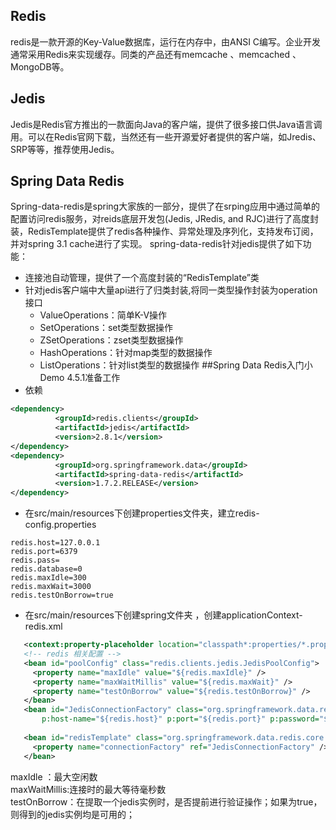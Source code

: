 ## Redis
redis是一款开源的Key-Value数据库，运行在内存中，由ANSI C编写。企业开发通常采用Redis来实现缓存。同类的产品还有memcache 、memcached 、MongoDB等。
## Jedis
Jedis是Redis官方推出的一款面向Java的客户端，提供了很多接口供Java语言调用。可以在Redis官网下载，当然还有一些开源爱好者提供的客户端，如Jredis、SRP等等，推荐使用Jedis。
## Spring Data Redis
Spring-data-redis是spring大家族的一部分，提供了在srping应用中通过简单的配置访问redis服务，对reids底层开发包(Jedis,  JRedis, and RJC)进行了高度封装，RedisTemplate提供了redis各种操作、异常处理及序列化，支持发布订阅，并对spring 3.1 cache进行了实现。
spring-data-redis针对jedis提供了如下功能：<br>
* 连接池自动管理，提供了一个高度封装的“RedisTemplate”类
* 针对jedis客户端中大量api进行了归类封装,将同一类型操作封装为operation接口
   * ValueOperations：简单K-V操作
   * SetOperations：set类型数据操作
   * ZSetOperations：zset类型数据操作
   * HashOperations：针对map类型的数据操作
   * ListOperations：针对list类型的数据操作
##Spring Data Redis入门小Demo
4.5.1准备工作
* 依赖 <br>
```xml
<dependency> 
		  <groupId>redis.clients</groupId> 
		  <artifactId>jedis</artifactId> 
		  <version>2.8.1</version> 
</dependency> 
<dependency> 
		  <groupId>org.springframework.data</groupId> 
		  <artifactId>spring-data-redis</artifactId> 
		  <version>1.7.2.RELEASE</version> 
</dependency>	
```
* 在src/main/resources下创建properties文件夹，建立redis-config.properties <br>
```
redis.host=127.0.0.1 
redis.port=6379 
redis.pass= 
redis.database=0 
redis.maxIdle=300 
redis.maxWait=3000 
redis.testOnBorrow=true 
```
* 在src/main/resources下创建spring文件夹 ，创建applicationContext-redis.xml <br>
```xml
   <context:property-placeholder location="classpath*:properties/*.properties" />   
   <!-- redis 相关配置 --> 
   <bean id="poolConfig" class="redis.clients.jedis.JedisPoolConfig">  
     <property name="maxIdle" value="${redis.maxIdle}" />   
     <property name="maxWaitMillis" value="${redis.maxWait}" />  
     <property name="testOnBorrow" value="${redis.testOnBorrow}" />  
   </bean>  
   <bean id="JedisConnectionFactory" class="org.springframework.data.redis.connection.jedis.JedisConnectionFactory" 
       p:host-name="${redis.host}" p:port="${redis.port}" p:password="${redis.pass}" p:pool-config-ref="poolConfig"/>  
   
   <bean id="redisTemplate" class="org.springframework.data.redis.core.RedisTemplate">  
     <property name="connectionFactory" ref="JedisConnectionFactory" />  
   </bean>  
```
   
maxIdle ：最大空闲数 <br>
maxWaitMillis:连接时的最大等待毫秒数<br>
testOnBorrow：在提取一个jedis实例时，是否提前进行验证操作；如果为true，则得到的jedis实例均是可用的；<br>


